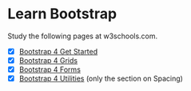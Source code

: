 # Learn Bootstrap

Study the following pages at w3schools.com.

- [x] [Bootstrap 4 Get Started](https://www.w3schools.com/bootstrap4/bootstrap_get_started.asp)
- [x] [Bootstrap 4 Grids](https://www.w3schools.com/bootstrap4/bootstrap_grid_basic.asp)
- [x] [Bootstrap 4 Forms](https://www.w3schools.com/bootstrap4/bootstrap_forms.asp)
- [x] [Bootstrap 4 Utilities](https://www.w3schools.com/bootstrap4/bootstrap_utilities.asp) (only the section on Spacing)
